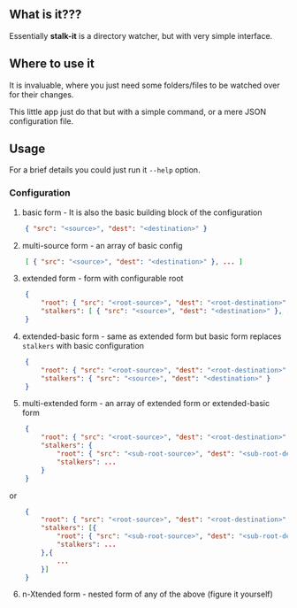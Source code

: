What is it???
-------------

Essentially **stalk-it** is a directory watcher, but with very simple interface.

Where to use it
---------------

It is invaluable, where you just need some folders/files to be watched over for their changes.

This little app just do that but with a simple command, or a mere JSON configuration file.

Usage
-----

For a brief details you could just run it `--help` option.

### Configuration

1. basic form - It is also the basic building block of the configuration
```json
	{ "src": "<source>", "dest": "<destination>" }
```

2. multi-source form - an array of basic config
```json
	[ { "src": "<source>", "dest": "<destination>" }, ... ]
```

3. extended form - form with configurable root
```json
	{ 
		"root": { "src": "<root-source>", "dest": "<root-destination>" },
		"stalkers": [ { "src": "<source>", "dest": "<destination>" }, ... ]
	}
```

4. extended-basic form - same as extended form but basic form replaces `stalkers` with basic configuration
```json
	{
		"root": { "src": "<root-source>", "dest": "<root-destination>" },
		"stalkers": { "src": "<source>", "dest": "<destination>" }
	}
```

5. multi-extended form - an array of extended form or extended-basic form
```json
	{
		"root": { "src": "<root-source>", "dest": "<root-destination>" }, 
		"stalkers": { 
			"root": { "src": "<sub-root-source>", "dest": "<sub-root-destination>" }, 
			"stalkers": ... 
		}
	}
```
or
```json
	{
		"root": { "src": "<root-source>", "dest": "<root-destination>" }, 
		"stalkers": [{ 
			"root": { "src": "<sub-root-source>", "dest": "<sub-root-destination>" }, 
			"stalkers": ... 
		},{
			...
		}] 
	}
```

6.  n-Xtended form - nested form of any of the above (figure it yourself)
